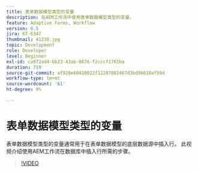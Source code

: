 ```yaml
---
title: 表单数据模型类型的变量
description: 在AEM工作流中使用表单数据模型类型的变量。
feature: Adaptive Forms, Workflow
version: 6.5
jira: KT-6347
thumbnail: 41238.jpg
topic: Development
role: Developer
level: Beginner
exl-id: ca972ad4-bb23-43ab-8676-f2cccf1765ba
duration: 719
source-git-commit: af928e60410022f12207082467d3bd9b818af59d
workflow-type: tm+mt
source-wordcount: '61'
ht-degree: 0%

---
```


# 表单数据模型类型的变量

表单数据模型类型的变量通常用于在表单数据模型的底层数据源中插入行。 此视频介绍使用AEM工作流在数据库中插入行所需的步骤。



>[!VIDEO](https://video.tv.adobe.com/v/41238?quality=12&learn=on)
